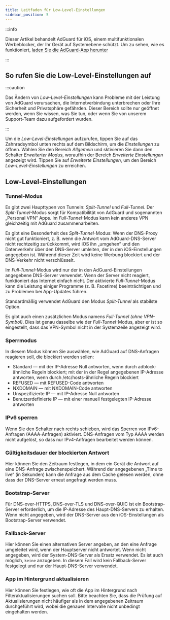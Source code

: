 ```yaml
---
title: Leitfaden für Low-Level-Einstellungen
sidebar_position: 5
---
```


:::info

Dieser Artikel behandelt AdGuard für iOS, einem multifunktionalen Werbeblocker, der Ihr Gerät auf Systemebene schützt. Um zu sehen, wie es funktioniert, [laden Sie die AdGuard-App herunter](https://agrd.io/download-kb-adblock)

:::

## So rufen Sie die Low-Level-Einstellungen auf

:::caution

Das Ändern von *Low-Level-Einstellungen* kann Probleme mit der Leistung von AdGuard verursachen, die Internetverbindung unterbrechen oder Ihre Sicherheit und Privatsphäre gefährden. Dieser Bereich sollte nur geöffnet werden, wenn Sie wissen, was Sie tun, oder wenn Sie von unserem Support-Team dazu aufgefordert wurden.

:::

Um die *Low-Level-Einstellungen* aufzurufen, tippen Sie auf das Zahnradsymbol unten rechts auf dem Bildschirm, um die *Einstellungen* zu öffnen. Wählen Sie den Bereich *Allgemein* und sktivieren Sie dann den Schalter *Erweiterter Modus*, woraufhin der Bereich *Erweiterte Einstellungen* angezeigt wird. Tippen Sie auf *Erweiterte Einstellungen*, um den Bereich *Low-Level-Einstellungen* zu erreichen.

## Low-Level-Einstellungen

### Tunnel-Modus

Es gibt zwei Haupttypen von Tunneln: *Split-Tunnel* und *Full-Tunnel*. Der *Split-Tunnel*-Modus sorgt für Kompatibilität von AdGuard und sogenannten „Personal VPN” Apps. Im *Full-Tunnel*-Modus kann kein anderes VPN gleichzeitig mit AdGuard zusammenarbeiten.

Es gibt eine Besonderheit des *Split-Tunnel*-Modus: Wenn der DNS-Proxy nicht gut funktioniert, z. B. wenn die Antwort vom AdGuard-DNS-Server nicht rechtzeitig zurückkommt, wird iOS ihn „umgehen” und den Datenverkehr über den DNS-Server umleiten, der in den iOS-Einstellungen angegeben ist. Während dieser Zeit wird keine Werbung blockiert und der DNS-Verkehr nicht verschlüsselt.

Im *Full-Tunnel*-Modus wird nur der in den AdGuard-Einstellungen angegebene DNS-Server verwendet. Wenn der Server nicht reagiert, funktioniert das Internet einfach nicht. Der aktivierte *Full-Tunnel*-Modus kann die Leistung einiger Programme (z. B. Facetime) beeinträchtigen und zu Problemen bei App-Updates führen.

Standardmäßig verwendet AdGuard den Modus *Split-Tunnel* als stabilste Option.

Es gibt auch einen zusätzlichen Modus namens *Full-Tunnel (ohne VPN-Symbol)*. Dies ist genau dasselbe wie der *Full-Tunnel*-Modus, aber er ist so eingestellt, dass das VPN-Symbol nicht in der Systemzeile angezeigt wird.

### Sperrmodus

In diesem Modus können Sie auswählen, wie AdGuard auf DNS-Anfragen reagieren soll, die blockiert werden sollen:

- Standard — mit der IP-Adresse Null antworten, wenn durch adblock-ähnliche Regeln blockiert; mit der in der Regel angegebenen IP-Adresse antworten, wenn durch /etc/hosts-ähnliche Regeln blockiert
- REFUSED — mit REFUSED-Code antworten
- NXDOMAIN — mit NXDOMAIN-Code antworten
- Unspezifizierte IP — mit IP-Adresse Null antworten
- Benutzerdefinierte IP — mit einer manuell festgelegten IP-Adresse antworten

### IPv6 sperren

Wenn Sie den Schalter nach rechts schieben, wird das Sperren von IPv6-Anfragen (AAAA-Anfragen) aktiviert. DNS-Anfragen vom Typ AAAA werden nicht aufgelöst, so dass nur IPv4-Anfragen bearbeitet werden können.

### Gültigkeitsdauer der blockierten Antwort

Hier können Sie den Zeitraum festlegen, in dem ein Gerät die Antwort auf eine DNS-Anfrage zwischenspeichert. Während der angegebenen „Time to live“ (in Sekunden) kann die Anfrage aus dem Cache gelesen werden, ohne dass der DNS-Server erneut angefragt werden muss.

### Bootstrap-Server

Für DNS-over-HTTPS, DNS-over-TLS und DNS-over-QUIC ist ein Bootstrap-Server erforderlich, um die IP-Adresse des Haupt-DNS-Servers zu erhalten. Wenn nicht angegeben, wird der DNS-Server aus den iOS-Einstellungen als Bootstrap-Server verwendet.

### Fallback-Server

Hier können Sie einen alternativen Server angeben, an den eine Anfrage umgeleitet wird, wenn der Hauptserver nicht antwortet. Wenn nicht angegeben, wird der System-DNS-Server als Ersatz verwendet. Es ist auch möglich, `keine` anzugeben. In diesem Fall wird kein Fallback-Server festgelegt und nur der Haupt-DNS-Server verwendet.

### App im Hintergrund aktualisieren

Hier können Sie festlegen, wie oft die App im Hintergrund nach Filteraktualisierungen suchen soll. Bitte beachten Sie, dass die Prüfung auf Aktualisierungen nicht häufiger als in dem angegebenen Zeitraum durchgeführt wird, wobei die genauen Intervalle nicht unbedingt eingehalten werden.
